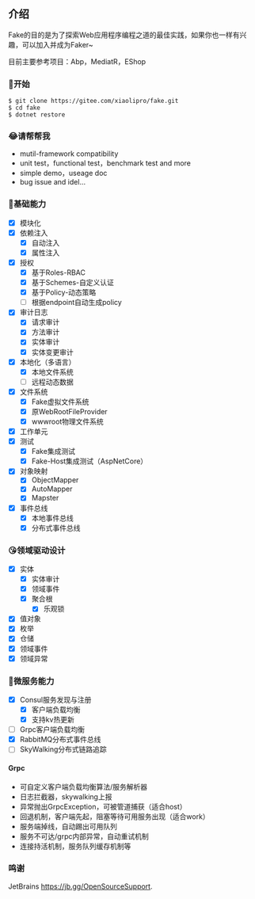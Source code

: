 
## 介绍

Fake的目的是为了探索Web应用程序编程之道的最佳实践，如果你也一样有兴趣，可以加入并成为Faker~

目前主要参考项目：Abp，MediatR，EShop
### 🐣开始

```shell
$ git clone https://gitee.com/xiaolipro/fake.git
$ cd fake
$ dotnet restore
```

### 😂请帮帮我
- mutil-framework compatibility
- unit test，functional test，benchmark test and more
- simple demo，useage doc
- bug issue and idel...

### 🐌基础能力
- [x] 模块化
- [x] 依赖注入
  - [x] 自动注入
  - [x] 属性注入
- [x] 授权
  - [x] 基于Roles-RBAC
  - [x] 基于Schemes-自定义认证
  - [x] 基于Policy-动态策略
  - [ ] 根据endpoint自动生成policy
- [x] 审计日志
  - [x] 请求审计
  - [x] 方法审计
  - [x] 实体审计
  - [x] 实体变更审计
- [x] 本地化（多语言）
  - [x] 本地文件系统
  - [ ] 远程动态数据
- [x] 文件系统
  - [x] Fake虚拟文件系统
  - [x] 原WebRootFileProvider
  - [x] wwwroot物理文件系统
- [x] 工作单元
- [x] 测试
  - [x] Fake集成测试
  - [x] Fake-Host集成测试（AspNetCore）
- [x] 对象映射
  - [x] ObjectMapper
  - [x] AutoMapper
  - [x] Mapster
- [x] 事件总线
  - [x] 本地事件总线
  - [x] 分布式事件总线

### 😘领域驱动设计

- [x] 实体
  - [x] 实体审计
  - [x] 领域事件
  - [x] 聚合根
    - [x] 乐观锁
- [x] 值对象
- [x] 枚举
- [x] 仓储
- [x] 领域事件
- [x] 领域异常

### 🐸微服务能力

- [x] Consul服务发现与注册
  - [x] 客户端负载均衡
  - [x] 支持kv热更新
- [ ] Grpc客户端负载均衡
- [x] RabbitMQ分布式事件总线
- [ ] SkyWalking分布式链路追踪

#### Grpc
- 可自定义客户端负载均衡算法/服务解析器
- 日志拦截器，skywalking上报
- 异常抛出GrpcException，可被管道捕获（适合host）
- 回退机制，客户端先起，阻塞等待可用服务出现（适合work）
- 服务端掉线，自动踢出可用队列
- 服务不可达/grpc内部异常，自动重试机制
- 连接持活机制，服务队列缓存机制等

### 鸣谢
JetBrains https://jb.gg/OpenSourceSupport.